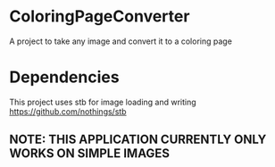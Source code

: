 # ColoringPageConverter
A project to take any image and convert it to a coloring page

# Dependencies
This project uses stb for image loading and writing https://github.com/nothings/stb

## NOTE: THIS APPLICATION CURRENTLY ONLY WORKS ON SIMPLE IMAGES